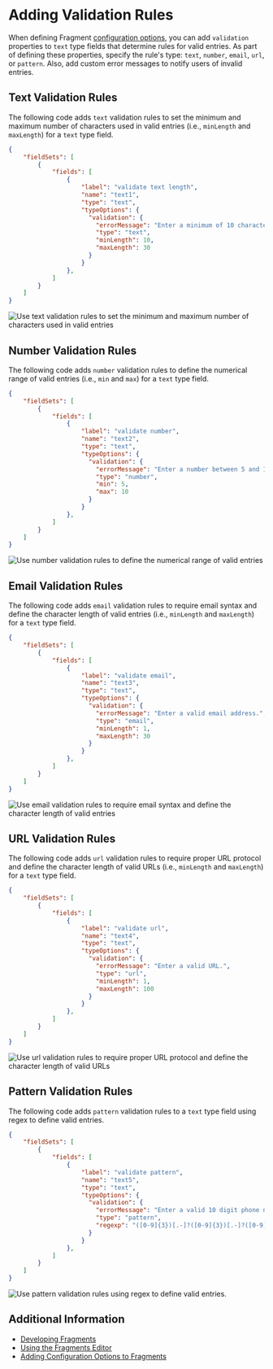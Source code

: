 # Adding Validation Rules

When defining Fragment [configuration options](./adding-configuration-options-to-fragments.md), you can add `validation` properties to `text` type fields that determine rules for valid entries. As part of defining these properties, specify the rule's type: `text`, `number`, `email`, `url`, or `pattern`. Also, add custom error messages to notify users of invalid entries.

## Text Validation Rules

The following code adds `text` validation rules to set the minimum and maximum number of characters used in valid entries (i.e., `minLength` and `maxLength`) for a `text` type field.

```json
{
	"fieldSets": [
		{
			"fields": [
				{
					"label": "validate text length",
					"name": "text1",
					"type": "text",
					"typeOptions": {
					  "validation": {
					    "errorMessage": "Enter a minimum of 10 characters. Entries cannot exceed 30 characters.",
					    "type": "text",
					    "minLength": 10,
					    "maxLength": 30
					  }
					}
				},
			]
		}
	]
}
```

![Use text validation rules to set the minimum and maximum number of characters used in valid entries](./adding-validation-rules/images/01.png)

## Number Validation Rules

The following code adds `number` validation rules to define the numerical range of valid entries (i.e., `min` and `max`) for a `text` type field.

```json
{
	"fieldSets": [
		{
			"fields": [
				{
					"label": "validate number",
					"name": "text2",
					"type": "text",
					"typeOptions": {
					  "validation": {
					    "errorMessage": "Enter a number between 5 and 10.",
					    "type": "number",
					    "min": 5,
					    "max": 10
					  }
					}
				},
			]
		}
	]
}
```

![Use number validation rules to define the numerical range of valid entries](./adding-validation-rules/images/02.png)

## Email Validation Rules

The following code adds `email` validation rules to require email syntax and define the character length of valid entries (i.e., `minLength` and `maxLength`) for a `text` type field.

```json
{
	"fieldSets": [
		{
			"fields": [
				{
					"label": "validate email",
					"name": "text3",
					"type": "text",
					"typeOptions": {
					  "validation": {
					    "errorMessage": "Enter a valid email address.",
					    "type": "email",
					    "minLength": 1,
					    "maxLength": 30
					  }
					}
				},
			]
		}
	]
}
```

![Use email validation rules to require email syntax and define the character length of valid entries](./adding-validation-rules/images/03.png)

## URL Validation Rules

The following code adds `url` validation rules to require proper URL protocol and define the character length of valid URLs (i.e., `minLength` and `maxLength`) for a `text` type field.

```json
{
	"fieldSets": [
		{
			"fields": [
				{
					"label": "validate url",
					"name": "text4",
					"type": "text",
					"typeOptions": {
					  "validation": {
					    "errorMessage": "Enter a valid URL.",
					    "type": "url",
					    "minLength": 1,
					    "maxLength": 100
					  }
					}
				},
			]
		}
	]
}
```

![Use url validation rules to require proper URL protocol and define the character length of valid URLs](./adding-validation-rules/images/04.png)

## Pattern Validation Rules

The following code adds `pattern` validation rules to a `text` type field using regex to define valid entries.

```json
{
	"fieldSets": [
		{
			"fields": [
				{
					"label": "validate pattern",
					"name": "text5",
					"type": "text",
					"typeOptions": {
					  "validation": {
					    "errorMessage": "Enter a valid 10 digit phone number.",
					    "type": "pattern",
					    "regexp": "([0-9]{3})[.-]?([0-9]{3})[.-]?([0-9]{4})",
					  }
					}
				},
			]
		}
	]
}
```

![Use pattern validation rules using regex to define valid entries.](./adding-validation-rules/images/05.png)

## Additional Information

* [Developing Fragments](./developing-fragments-intro.md)
* [Using the Fragments Editor](./using-the-fragments-editor.md)
* [Adding Configuration Options to Fragments](./adding-configuration-options-to-fragments.md)

